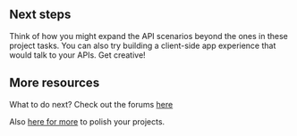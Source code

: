 ## Next steps
Think of how you might expand the API scenarios beyond the ones in these project tasks. You can also try building a client-side app experience that would talk to your APIs. Get creative!

## More resources
What to do next? Check out the forums [here](https://www.codecademy.com/articles/giving-and-receiving-project-feedback)

Also [here for more](https://www.codecademy.com/paths/create-rest-apis-with-spring-and-java/tracks/spring-apis-next-steps/modules/next-steps/informationals/spring-apis-next-steps) to polish your projects.
